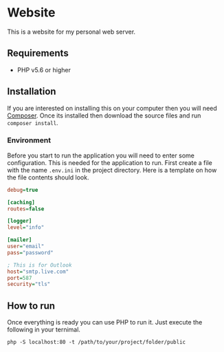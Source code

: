 # Website
This is a website for my personal web server.

## Requirements
- PHP v5.6 or higher

## Installation
If you are interested on installing this on your computer then you will need [Composer](https://getcomposer.org/).
Once its installed then download the source files and run `composer install`.

### Environment
Before you start to run the application you will need to enter some configuration.
This is needed for the application to run.
First create a file with the name `.env.ini` in the project directory.
Here is a template on how the file contents should look.

```ini
debug=true

[caching]
routes=false

[logger]
level="info"

[mailer]
user="email"
pass="password"

; This is for Outlook
host="smtp.live.com"
port=587
security="tls"
```

## How to run
Once everything is ready you can use PHP to run it. Just execute the following in your ternimal.
```
php -S localhost:80 -t /path/to/your/project/folder/public
```
